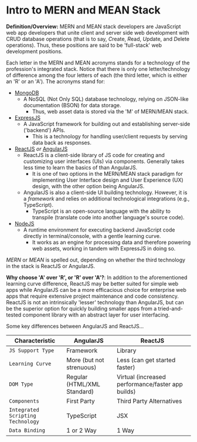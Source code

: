 # Intro to MERN and MEAN Stack

**Definition/Overview:** MERN and MEAN stack developers are JavaScript web app developers that unite client and server side web development with CRUD database operations (that is to say, *C*reate, *R*ead, *U*pdate, and *D*elete operations). Thus, these positions are said to be 'full-stack' web development positions.
  
Each letter in the MERN and MEAN acronyms stands for a technology of the profession's integrated stack. Notice that there is only one letter/technology of difference among the four letters of each (the third letter, which is either an 'R' or an 'A'). The acronyms stand for:

* [MongoDB](https://www.mongodb.com/)
  - A NoSQL (Not Only SQL) database technology, relying on JSON-like documentation (BSON) for data storage.
    + Thus, web asset data is stored via the 'M' of MERN/MEAN stack.  
* [ExpressJS](https://expressjs.com/)
  - A JavaScript framework for building out and establishing server-side ('backend') APIs.
    + This is a technology for handling user/client requests by serving data back as responses.
* [ReactJS](https://react.dev/) *or* [AngularJS](https://angularjs.org/)
  - ReactJS is a client-side library of JS code for creating and customizing user interfaces (UIs) via components. Generally takes less time to learn the basics of than AngularJS.
    + It is one of two options in the MERN/MEAN stack paradigm for implementing User Interface design and User Experience (UX) design, with the other option being AngularJS.
  - AngularJS is also a client-side UI building technology. However, it is a *framework* and relies on additional technological integrations (e.g., TypeScript).
    + TypeScript is an open-source language with the ability to transpile (translate code into another language's source code).
* [NodeJS](https://nodejs.org/en)
  - A runtime environment for executing backend JavaScript code directly in terminal/console, with a gentle learning curve.
    + It works as an engine for processing data and therefore powering web assets, working in tandem with ExpressJS in doing so.
  
*MERN* or *MEAN* is spelled out, depending on whether the third technology in the stack is ReactJS or AngularJS. 

**Why choose 'A' over 'R', or 'R' over 'A'?**: In addition to the aforementioned learning curve difference, ReactJS may be better suited for simple web apps while AngularJS can be a more efficacious choice for enterprise web apps that require extensive project maintenance and code consistency. ReactJS is not an intrinsically 'lesser' technology than AngularJS, but can be the superior option for quickly building smaller apps from a tried-and-tested component library with an abstract layer for user interfacing.

Some key differences between AngularJS and ReactJS...  
  
| Characteristic | AngularJS | ReactJS |
| ---- | ---- | ---- |
| `JS Support Type` | Framework | Library  |
| `Learning Curve` | More (but not strenuous) | Less (can get started faster) |
| `DOM Type` | Regular (HTML/XML Standard) | Virtual (increased performance/faster app builds) |
| `Components` | First Party | Third Party Alternatives |
| `Integrated Scripting Technology` | TypeScript | JSX |
| `Data Binding` | 1 or 2 Way | 1 Way |
